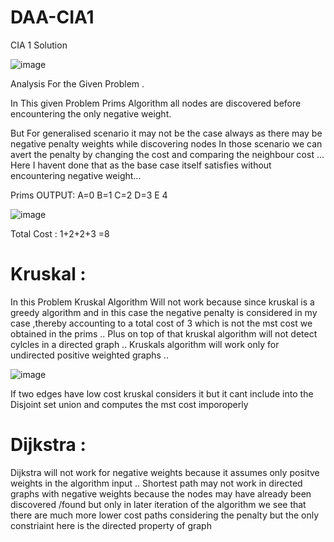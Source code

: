 # DAA-CIA1
CIA 1 Solution



![image](https://user-images.githubusercontent.com/92035508/213091892-5c4ba2d0-1f04-4f5d-b9d4-92c73f00d116.png)



Analysis  For the Given Problem .

In This given Problem Prims Algorithm all nodes are discovered before encountering the only negative weight.

But For generalised scenario it may not be the case always as  there may be negative penalty weights while discovering nodes 
In those scenario we can avert the penalty by changing the cost and comparing the neighbour cost ... Here I havent done that as the base case itself satisfies without encountering negative weight...

Prims OUTPUT:
  A=0 B=1 C=2 D=3 E 4
  
  
  ![image](https://user-images.githubusercontent.com/92035508/213092800-cb9a9aed-1596-4b51-83da-d354e34d60f4.png)
  
  Total Cost :
      1+2+2+3 =8


# Kruskal :
  In this Problem Kruskal Algorithm Will not work because since kruskal is a greedy algorithm and  in this case the negative penalty is considered in my case ,thereby
  accounting to a total cost of 3 which is not the mst cost we obtained in the prims ..
  Plus on top of that kruskal algorithm will not detect cylcles in a directed graph ..
  Kruskals algorithm will work only for undirected positive weighted graphs ..
  
  
  


![image](https://user-images.githubusercontent.com/92035508/213094148-e60e1667-cd06-4b85-a030-ef8caa5e4bea.png)





  If two edges have low cost kruskal considers it but it cant include into the Disjoint set union  and computes the mst cost imporoperly 
 # Dijkstra :
   Dijkstra will not work for negative weights because it assumes only positve weights in the algorithm input ..
   Shortest path may not work in directed graphs with negative weights because the nodes may have already been discovered /found but only  in later iteration of the algorithm we see that there are much more lower cost paths considering the  penalty but the only constriaint here is  the directed property of graph

